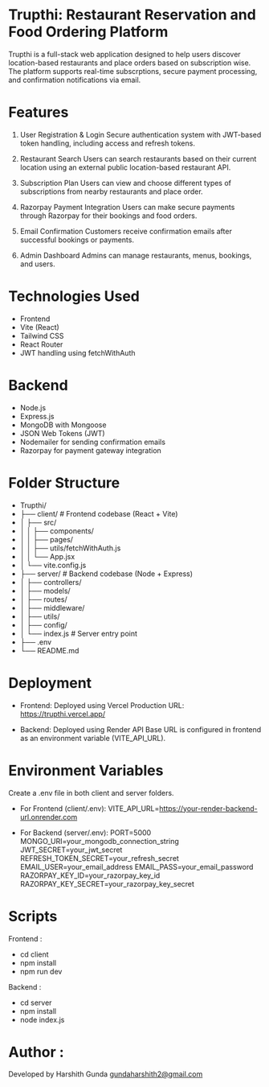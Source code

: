 # Trupthi: Restaurant Reservation and Food Ordering Platform
Trupthi is a full-stack web application designed to help users discover location-based restaurants and place orders based on subscription wise. The platform supports real-time subscrptions, secure payment processing, and confirmation notifications via email.

# Features
1) User Registration & Login
Secure authentication system with JWT-based token handling, including access and refresh tokens.

2) Restaurant Search
Users can search restaurants based on their current location using an external public location-based restaurant API.

3) Subscription Plan
Users can view and choose different types of subscriptions from nearby restaurants and place order.

4) Razorpay Payment Integration
Users can make secure payments through Razorpay for their bookings and food orders.

5) Email Confirmation
Customers receive confirmation emails after successful bookings or payments.

6) Admin Dashboard
Admins can manage restaurants, menus, bookings, and users.

# Technologies Used
* Frontend
* Vite (React)
* Tailwind CSS
* React Router
* JWT handling using fetchWithAuth

# Backend
* Node.js
* Express.js
* MongoDB with Mongoose
* JSON Web Tokens (JWT)
* Nodemailer for sending confirmation emails
* Razorpay for payment gateway integration

# Folder Structure

* Trupthi/
* ├── client/                  # Frontend codebase (React + Vite)
* │   ├── src/
* │   │   ├── components/
* │   │   ├── pages/
* │   │   ├── utils/fetchWithAuth.js
* │   │   └── App.jsx
* │   └── vite.config.js
* ├── server/                  # Backend codebase (Node + Express)
* │   ├── controllers/
* │   ├── models/
* │   ├── routes/
* │   ├── middleware/
* │   ├── utils/
* │   ├── config/
* │   └── index.js             # Server entry point
* ├── .env
* └── README.md

# Deployment
* Frontend: Deployed using Vercel
Production URL: https://trupthi.vercel.app/

* Backend: Deployed using Render
API Base URL is configured in frontend as an environment variable (VITE_API_URL).

# Environment Variables
Create a .env file in both client and server folders.

* For Frontend (client/.env):
VITE_API_URL=https://your-render-backend-url.onrender.com

* For Backend (server/.env):
PORT=5000
MONGO_URI=your_mongodb_connection_string
JWT_SECRET=your_jwt_secret
REFRESH_TOKEN_SECRET=your_refresh_secret
EMAIL_USER=your_email_address
EMAIL_PASS=your_email_password
RAZORPAY_KEY_ID=your_razorpay_key_id
RAZORPAY_KEY_SECRET=your_razorpay_key_secret

# Scripts
Frontend :
* cd client
* npm install
* npm run dev
  
Backend :
* cd server
* npm install
* node index.js
# Author : 
Developed by Harshith Gunda
gundaharshith2@gmail.com
